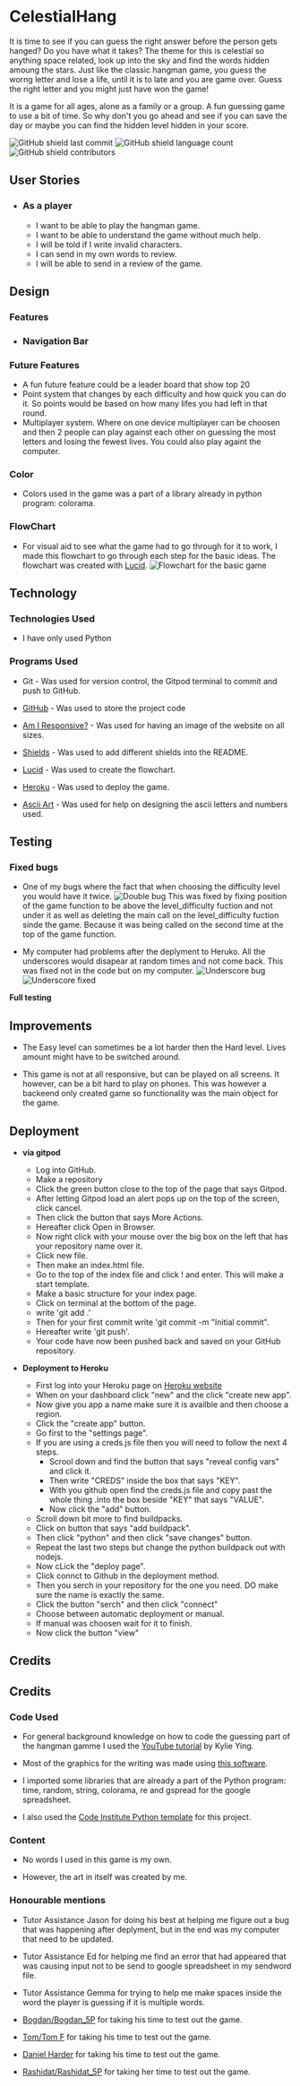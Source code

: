 # CelestialHang

It is time to see if you can guess the right answer before the person gets hanged? Do you have what it takes? The theme for this is celestial so anything space related, look up into the sky and find the words hidden amoung the stars. Just like the classic hangman game, you guess the worng letter and lose a life, until it is to late and you are game over. Guess the right letter and you might just have won the game!

It is a game for all ages, alone as a family or a group. A fun guessing game to use a bit of time. So why don't you go ahead and see if you can save the day or maybe you can find the hidden level hidden in your score.

![GitHub shield last commit](https://img.shields.io/github/last-commit/MiaRasmussen05/Test4?color=orange)
![GitHub shield language count](https://img.shields.io/github/languages/count/MiaRasmussen05/Test4?color=yellow)
![GitHub shield contributors](https://img.shields.io/github/contributors/MiaRasmussen05/Test4?color=brightgreen)

## __User Stories__

- ### As a player

    - I want to be able to play the hangman game.
    - I want to be able to understand the game without much help.
    - I will be told if I write invalid characters.
    - I can send in my own words to review.
    - I will be able to send in a review of the game.

## __Design__

### __Features__

- ### Navigation Bar

### Future Features

  - A fun future feature could be a leader board that show top 20
  - Point system that changes by each difficulty and how quick you can do it. So points would be based on how many lifes you had left in that round.
  - Multiplayer system. Where on one device multiplayer can be choosen and then 2 people can play against each other on guessing the most letters and losing the fewest lives. You could also play againt the computer.

### __Color__

  - Colors used in the game was a part of a library already in python program: colorama.

### __FlowChart__

- For visual aid to see what the game had to go through for it to work, I made this flowchart to go through each step for the basic ideas. The flowchart was created with [Lucid](https://lucid.app/documents#/dashboard).
![Flowchart for the basic game](./assets/gameflowchart.PNG)
## Technology

### Technologies Used

  - I have only used Python

### Programs Used
  - Git - Was used for version control, the Gitpod terminal to commit and push to GitHub.

  - [GitHub](https://github.com/) - Was used to store the project code

  - [Am I Responsive?](https://ui.dev/amiresponsive?) - Was used for having an image of the website on all sizes.

  - [Shields](https://shields.io/) - Was used to add different shields into the README. 

  - [Lucid](https://lucid.app/documents#/dashboard) -  Was used to create the flowchart.

  - [Heroku](https://www.heroku.com) - Was used to deploy the game.

  - [Ascii Art](https://ascii.mastervb.net/) - Was used for help on designing the ascii letters and numbers used.

## __Testing__

### Fixed bugs
  - One of my bugs where the fact that when choosing the difficulty level you would have it twice.
  ![Double bug](./assets/double.PNG)
  This was fixed by fixing position of the game function to be above the level_difficulty fuction and not under it as well as deleting the main call on the level_difficulty fuction sinde the game. Because it was being called on the second time at the top of the game function.

  - My computer had problems after the deplyment to Heruko. All the underscores would disapear at random times and not come back. This was fixed not in the code but on my computer.
  ![Underscore bug](./assets/underscore.PNG)
  ![Underscore fixed](./assets/underscorefix.PNG)

__Full testing__

## Improvements

  - The Easy level can sometimes be a lot harder then the Hard level. Lives amount might have to be switched around.

  - This game is not at all responsive, but can be played on all screens. It however, can be a bit hard to play on phones. This was however a backeend only created game so functionality was the main object for the game.

## __Deployment__

  - __via gitpod__
    - Log into GitHub.
    - Make a repository
    - Click the green button close to the top of the page that says Gitpod.
    - After letting Gitpod load an alert pops up on the top of the screen, click cancel.
    - Then click the button that says More Actions.
    - Hereafter click Open in Browser.
    - Now right click with your mouse over the big box on the left that has your repository name over it.
    - Click new file.
    - Then make an index.html file. 
    - Go to the top of the index file and click ! and enter. This will make a start template.
    - Make a basic structure for your index page.
    - Click on terminal at the bottom of the page.
    - write 'git add .'
    - Then for your first commit write 'git commit -m "Initial commit".
    - Hereafter write 'git push'.
    - Your code have now been pushed back and saved on your GitHub repository.

  - __Deployment to Heroku__
    - First log into your Heroku page on [Heroku website](https://www.heroku.com)
    - When on your dashboard click "new" and the click "create new app".
    - Now give you app a name make sure it is availble and then choose a region.
    - Click the "create app" button.
    - Go first to the "settings page".
    - If you are using a creds.js file then you will need to follow the next 4 steps.
      - Scrool down and find the button that says "reveal config vars" and click it.
      - Then write "CREDS" inside the box that says "KEY".
      - With you github open find the creds.js file and copy past the whole thing .into the box beside "KEY" that says "VALUE".
      - Now click the "add" button.
    - Scroll down bit more to find buildpacks.
    - Click on button that says "add buildpack".
    - Then click "python" and then click "save changes" button.
    - Repeat the last two steps but change the python buildpack out with nodejs.
    - Now cLick the "deploy page".
    - Click connct to Github in the deployment method.
    - Then you serch in your repository for the one you need. DO make sure the name is exactly the same.
    - Click the button "serch" and then click "connect"
    - Choose between automatic deployment or manual.
    - If manual was choosen wait for it to finish.
    - Now click the button "view"

## __Credits__

## Credits

### Code Used
- For general background knowledge on how to code the guessing part of the hangman gamme I used the [YouTube tutorial](https://www.youtube.com/watch?v=cJJTnI22IF8&t=2s&ab_channel=KylieYing) by Kylie Ying.

- Most of the graphics for the writing was made using [this software](https://ascii.mastervb.net/).

- I imported some libraries that are already a part of the Python program: time, random, string, colorama, re and gspread for the google spreadsheet.

- I also used the [Code Institute Python template](https://github.com/Code-Institute-Org/python-essentials-template) for this project.


### Content 
- No words I used in this game is my own.

- However, the art in itself was created by me.

### Honourable mentions
- Tutor Assistance Jason for doing his best at helping me figure out a bug that was happening after deplyment, but in the end was my computer that need to be updated.

- Tutor Assistance Ed for helping me find an error that had appeared that was causing input not to be send to google spreadsheet in my sendword file.

- Tutor Assistance Gemma for trying to help me make spaces inside the word the player is guessing if it is multiple words.

- [Bogdan/Bogdan_5P](https://github.com/Bogdan933) for taking his time to test out the game.

- [Tom/Tom F](https://github.com/TuckerFaulk) for taking his time to test out the game.

- [Daniel Harder](https://github.com/danio86) for taking his time to test out the game.

- [Rashidat/Rashidat_5P](https://github.com/https://github.com/shida18719) for taking her time to test out the game.